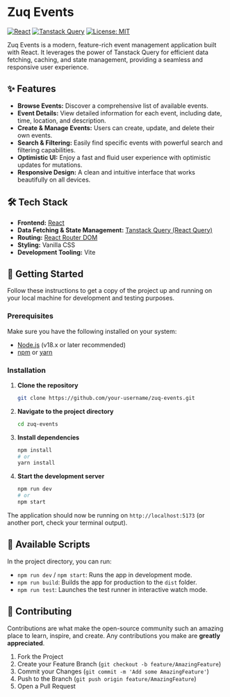 # Zuq Events

[![React](https://img.shields.io/badge/React-18.x-blue.svg?style=for-the-badge&logo=react)](https://reactjs.org/)
[![Tanstack Query](https://img.shields.io/badge/Tanstack%20Query-v4-FF4154?style=for-the-badge&logo=react-query)](https://tanstack.com/query/v4)
[![License: MIT](https://img.shields.io/badge/License-MIT-yellow.svg?style=for-the-badge)](https://opensource.org/licenses/MIT)

Zuq Events is a modern, feature-rich event management application built with React. It leverages the power of Tanstack Query for efficient data fetching, caching, and state management, providing a seamless and responsive user experience.

## ✨ Features

- **Browse Events:** Discover a comprehensive list of available events.
- **Event Details:** View detailed information for each event, including date, time, location, and description.
- **Create & Manage Events:** Users can create, update, and delete their own events.
- **Search & Filtering:** Easily find specific events with powerful search and filtering capabilities.
- **Optimistic UI:** Enjoy a fast and fluid user experience with optimistic updates for mutations.
- **Responsive Design:** A clean and intuitive interface that works beautifully on all devices.

## 🛠️ Tech Stack

- **Frontend:** [React](https://reactjs.org/)
- **Data Fetching & State Management:** [Tanstack Query (React Query)](https://tanstack.com/query/v4)
- **Routing:** [React Router DOM](https://reactrouter.com/)
- **Styling:** Vanilla CSS
- **Development Tooling:** Vite

## 🚀 Getting Started

Follow these instructions to get a copy of the project up and running on your local machine for development and testing purposes.

### Prerequisites

Make sure you have the following installed on your system:

- [Node.js](https://nodejs.org/) (v18.x or later recommended)
- [npm](https://www.npmjs.com/) or [yarn](https://yarnpkg.com/)

### Installation

1.  **Clone the repository**

    ```bash
    git clone https://github.com/your-username/zuq-events.git
    ```

2.  **Navigate to the project directory**

    ```bash
    cd zuq-events
    ```

3.  **Install dependencies**

    ```bash
    npm install
    # or
    yarn install
    ```

4.  **Start the development server**
    ```bash
    npm run dev
    # or
    npm start
    ```

The application should now be running on `http://localhost:5173` (or another port, check your terminal output).

## 📜 Available Scripts

In the project directory, you can run:

- `npm run dev` / `npm start`: Runs the app in development mode.
- `npm run build`: Builds the app for production to the `dist` folder.
- `npm run test`: Launches the test runner in interactive watch mode.

## 🤝 Contributing

Contributions are what make the open-source community such an amazing place to learn, inspire, and create. Any contributions you make are **greatly appreciated**.

1.  Fork the Project
2.  Create your Feature Branch (`git checkout -b feature/AmazingFeature`)
3.  Commit your Changes (`git commit -m 'Add some AmazingFeature'`)
4.  Push to the Branch (`git push origin feature/AmazingFeature`)
5.  Open a Pull Request

